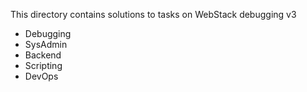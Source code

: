 This directory contains solutions to tasks on WebStack debugging v3
* Debugging
* SysAdmin
* Backend
* Scripting
* DevOps
